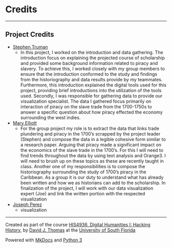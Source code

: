 # Credits

---

## Project Credits

* [Stephen Truman](mailto:s.tru989@gmail.com)
    * In this project, I worked on the introduction and data gathering. The introduction focus on explaining the projected course of scholarship and provided some background information related to piracy and slavery. To achieve this, I worked closely with my group members to ensure that the introduction conformed to the study and findings from the historiography and data results provide by my teammates. Furthermore, this introduction explained the digital tools used for this project, providing brief introductions into the utilization of the tools used. Secondly, I was responsible for gathering data to provide our visualization specialist. The data I gathered focus primarily on interaction of piracy on the slave trade from the 1700-1750s to answer a specific question about how piracy effected the economy surrounding the west indies. 
* [Mary Elliott](mailto:marye1@mail.usf.edu)
    *  For the group project my role is to extract the data that links trade plundering and piracy in the 1700’s scrapped by the project leader (Stephen) and compose the data in a legible cohesive form similar to a research paper. Arguing that piracy made a significant impact on the economics of the slave trade in the 1700’s. For this I will need to find trends throughout the data by using text analysis and Orange3. I will need to brush up on these topics as these are recently taught in class. Another one of my responsibilities is to compose the historiography surrounding the study of 1700’s piracy in the Caribbean. As a group it is our duty to understand what has already been written and how we as historians can add to the scholarship.  In finalization of the project, I will work with our data visualization expert (Joe) and link the written portion with the respected visualization
* [Joseph Perez](mailto:joemperez85@gmail.com)
   * visualization 


---

Created as part of the course [HIS4936, Digital Humanities I: Hacking History](https://theportus.github.io/hacking-historical-texts), by [David J. Thomas](https://github.com/thePortus) at the [University of South Florida](https://www.usf.edu)

Powered with [MkDocs](https://mkdocs.org) and [Python 3](https://python.org)
